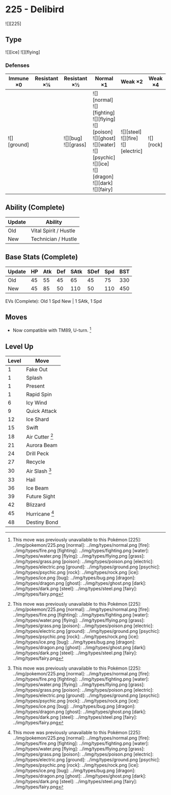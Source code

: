 # 225 - Delibird
![][225]

## Type

![][ice]  ![][flying]

### Defenses

Immune ×0 | Resistant ×¼ | Resistant ×½ | Normal ×1 | Weak ×2 | Weak ×4
---       | ---          | ---          | ---       | ---     | ---
![][ground]<br> | | ![][bug]<br> ![][grass]<br> | ![][normal]<br> ![][fighting]<br> ![][flying]<br> ![][poison]<br> ![][ghost]<br> ![][water]<br> ![][psychic]<br> ![][ice]<br> ![][dragon]<br> ![][dark]<br> ![][fairy]<br> | ![][steel]<br> ![][fire]<br> ![][electric]<br> | ![][rock]<br> | 

## Ability (Complete)

Update | Ability
---    | ---
Old    | Vital Spirit / Hustle
New    | Technician / Hustle

## Base Stats (Complete)

Update | HP | Atk | Def | SAtk | SDef | Spd | BST
---    | ---| --- | --- | ---  | ---  | --- | ---
Old    | 45 |  55 |  45 |  65  |  45  |  75  |  330
New    | 45 |  85 |  50 |  110  |  50  |  110  |  450

EVs (Complete):
Old     1 Spd
New    | 1 SAtk, 1 Spd

## Moves

 - Now compatible with TM89, U-turn. [^1]

## Level Up

Level | Move
---   | ---
  1   | Fake Out
  1   | Splash
  1   | Present
  1   | Rapid Spin
  6   | Icy Wind
  9   | Quick Attack
 12   | Ice Shard
 15   | Swift
 18   | Air Cutter [^1]
 21   | Aurora Beam
 24   | Drill Peck
 27   | Recycle
 30   | Air Slash [^1]
 33   | Hail
 36   | Ice Beam
 39   | Future Sight
 42   | Blizzard
 45   | Hurricane [^1]
 48   | Destiny Bond

[^1]: This move was previously unavailable to this Pokémon
[225]: ../img/pokemon/225.png
[normal]: ../img/types/normal.png
[fire]: ../img/types/fire.png
[fighting]: ../img/types/fighting.png
[water]: ../img/types/water.png
[flying]: ../img/types/flying.png
[grass]: ../img/types/grass.png
[poison]: ../img/types/poison.png
[electric]: ../img/types/electric.png
[ground]: ../img/types/ground.png
[psychic]: ../img/types/psychic.png
[rock]: ../img/types/rock.png
[ice]: ../img/types/ice.png
[bug]: ../img/types/bug.png
[dragon]: ../img/types/dragon.png
[ghost]: ../img/types/ghost.png
[dark]: ../img/types/dark.png
[steel]: ../img/types/steel.png
[fairy]: ../img/types/fairy.png
